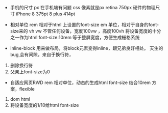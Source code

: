- 手机的尺寸
px 在手机端有问题
css 像素就是px retina 750px
硬件的物理尺寸  iPhone 8 375pt         8 plus 414pt

- 相对单位
rem 相对于html 上设置的font-size
em 单位，相对于自身的font-size来的
vh vw 不管任何设备，宽度100vw ，高度100vh
将设备宽度的十分之一作为html font-size:10rem 等于整屏宽度，方便生成栅格系统

- inline-block
用来做布局，将block元素变得inline，跟兄弟良好相处。
天生的bug,会有间隙，来自于换行符，
1. 删除换行符
2. 父亲上font-size为0

- 自适应网页RWD
rem 相对单位，动态的生成html font-size
结合10rem 方案，flexible
1. dom html
2. 将设备宽度的1/10给html font-size